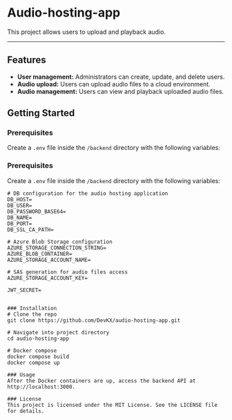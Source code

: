 # Audio-hosting-app

This project allows users to upload and playback audio.

---

## Features
- **User management:** Administrators can create, update, and delete users.
- **Audio upload:** Users can upload audio files to a cloud environment.
- **Audio management:** Users can view and playback uploaded audio files.


## Getting Started

### Prerequisites
Create a `.env` file inside the `/backend` directory with the following variables:

### Prerequisites
Create a `.env` file inside the `/backend` directory with the following variables:

```env
# DB configuration for the audio hosting application
DB_HOST=
DB_USER=
DB_PASSWORD_BASE64=
DB_NAME=
DB_PORT=
DB_SSL_CA_PATH=

# Azure Blob Storage configuration
AZURE_STORAGE_CONNECTION_STRING=
AZURE_BLOB_CONTAINER=
AZURE_STORAGE_ACCOUNT_NAME=

# SAS generation for audio files access
AZURE_STORAGE_ACCOUNT_KEY=

JWT_SECRET=


### Installation
# Clone the repo
git clone https://github.com/DevKX/audio-hosting-app.git

# Navigate into project directory
cd audio-hosting-app

# Docker compose
docker compose build
docker compose up

### Usage
After the Docker containers are up, access the backend API at http://localhost:3000.

### License
This project is licensed under the MIT License. See the LICENSE file for details.
